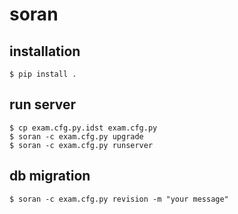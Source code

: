 # soran

## installation

    $ pip install .

## run server

    $ cp exam.cfg.py.idst exam.cfg.py
    $ soran -c exam.cfg.py upgrade
    $ soran -c exam.cfg.py runserver

## db migration

    $ soran -c exam.cfg.py revision -m "your message"
